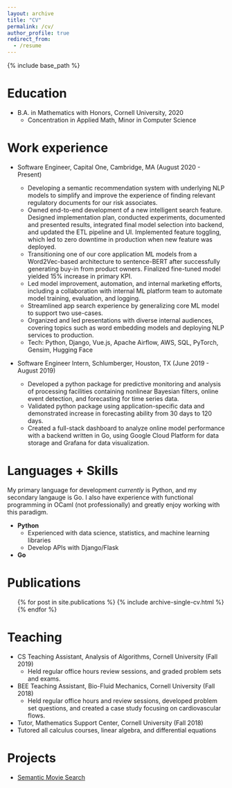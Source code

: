 ```yaml
---
layout: archive
title: "CV"
permalink: /cv/
author_profile: true
redirect_from:
  - /resume
---
```


{% include base_path %}

Education
======
* B.A. in Mathematics with Honors, Cornell University, 2020
  * Concentration in Applied Math, Minor in Computer Science

Work experience
======
* Software Engineer, Capital One, Cambridge, MA (August 2020 - Present)
  * Developing a semantic recommendation system with underlying NLP models to simplify and improve the experience of finding relevant regulatory documents for our risk associates. 
  * Owned end-to-end development of a new intelligent search feature. Designed implementation plan, conducted experiments, documented and presented results, integrated final model selection into backend, and updated the ETL pipeline and UI. Implemented feature toggling, which led to zero downtime in production when new feature was deployed. 
  * Transitioning one of our core application ML models from a Word2Vec-based architecture to sentence-BERT after successfully generating buy-in from product owners. Finalized fine-tuned model yielded 15% increase in primary KPI. 
  * Led model improvement, automation, and internal marketing efforts, including a collaboration with internal ML platform team to automate model training, evaluation, and logging. 
  * Streamlined app search experience by generalizing core ML model to support two use-cases. 
  * Organized and led presentations with diverse internal audiences, covering topics such as word embedding models and deploying NLP services to production. 
  * Tech: Python, Django, Vue.js, Apache Airflow, AWS, SQL, PyTorch, Gensim, Hugging Face


* Software Engineer Intern, Schlumberger, Houston, TX (June 2019 - August 2019)
  * Developed a python package for predictive monitoring and analysis of processing
facilities containing nonlinear Bayesian filters, online event detection, and forecasting
for time series data.
  * Validated python package using application-specific data and demonstrated increase
in forecasting ability from 30 days to 120 days.
  * Created a full-stack dashboard to analyze online model performance with a backend
written in Go, using Google Cloud Platform for data storage and Grafana for data visualization.
  
Languages + Skills
======
My primary language for development _currently_ is Python, and my secondary langauge is Go. I also have experience with functional programming in OCaml (not professionally) and greatly enjoy working with this paradigm.

* __Python__
  * Experienced with data science, statistics, and machine learning libraries
  * Develop APIs with Django/Flask
* __Go__ 


Publications
======
  <ul>{% for post in site.publications %}
    {% include archive-single-cv.html %}
  {% endfor %}</ul>
  
Teaching
======
  * CS Teaching Assistant, Analysis of Algorithms, Cornell University (Fall 2019)
    * Held regular office hours review sessions, and graded problem sets and exams.
  * BEE Teaching Assistant, Bio-Fluid Mechanics, Cornell University (Fall 2018)
    * Held regular office hours and review sessions, developed problem set questions, and created a case study focusing on cardiovascular flows.
  * Tutor, Mathematics Support Center, Cornell University (Fall 2018)
   * Tutored all calculus courses, linear algebra, and differential equations
  
Projects
======
* [Semantic Movie Search](https://peroni70.github.io/posts/2021/05/movie-search-1/)



